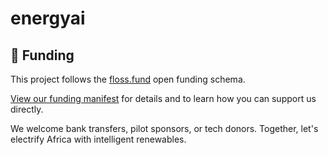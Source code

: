 # energyai

## 💸 Funding
This project follows the [floss.fund](https://floss.fund) open funding schema.

[View our funding manifest](.well-known/funding-manifest.json) for details and to learn how you can support us directly.

We welcome bank transfers, pilot sponsors, or tech donors. Together, let's electrify Africa with intelligent renewables.
